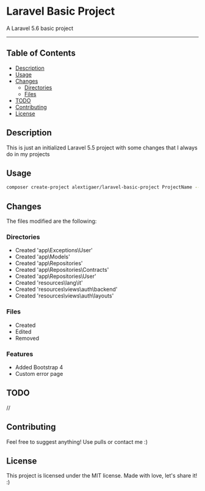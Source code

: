 # **Laravel Basic Project**

A Laravel 5.6 basic project

---

## **Table of Contents**

- [Description](#description)
- [Usage](#usage)
- [Changes](#changes)
	- [Directories](#directories)
	- [Files](#files)
- [TODO](#todo)
- [Contributing](#contributing)
- [License](#license)

## **Description**

This is just an initialized Laravel 5.5 project with some changes that I always do in my projects

## **Usage**

```sh
composer create-project alextigaer/laravel-basic-project ProjectName --prefer-dist.
```

## **Changes**

The files modified are the following:

### Directories

- Created 'app\Exceptions\User'
- Created 'app\Models'
- Created 'app\Repositories'
- Created 'app\Repositories\Contracts'
- Created 'app\Repositories\User'
- Created 'resources\lang\it'
- Created 'resources\views\auth\backend'
- Created 'resources\views\auth\layouts'

### Files

- Created
- Edited
- Removed

### Features

- Added Bootstrap 4
- Custom error page

## **TODO**

//

## **Contributing**

Feel free to suggest anything! Use pulls or contact me :)

## **License**

This project is licensed under the MIT license. Made with love, let's share it! :)